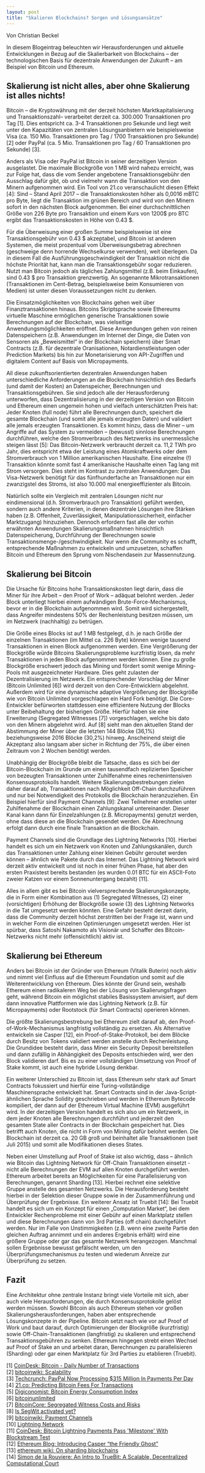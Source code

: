 ```yaml
---
layout: post
title: "Skalieren Blockchains? Sorgen und Lösungsansätze"
---
```

Von Christian Beckel

In diesem Blogeintrag beleuchten wir Herausforderungen und aktuelle Entwicklungen in Bezug auf die Skalierbarkeit von Blockchains – der technologischen Basis für dezentrale Anwendungen der Zukunft – am Beispiel von Bitcoin und Ethereum.

## Skalierung ist nicht alles, aber ohne Skalierung ist alles nichts!

Bitcoin – die Kryptowährung mit der derzeit höchsten Marktkapitalisierung und Transaktionszahl– verarbeitet derzeit ca. 300.000 Transaktionen pro Tag [1]. Dies entspricht ca. 3-4 Transaktionen pro Sekunde und liegt weit unter den Kapazitäten von zentralen Lösungsanbietern wie beispielsweise Visa (ca. 150 Mio. Transaktionen pro Tag / 1700 Transaktionen pro Sekunde) [2] oder PayPal (ca. 5 Mio. Transaktionen pro Tag / 60 Transaktionen pro Sekunde) [3].

Anders als Visa oder PayPal ist Bitcoin in seiner derzeitigen Version ausgelastet. Die maximale Blockgröße von 1 MB wird nahezu erreicht, was zur Folge hat, dass die vom Sender angebotene Transaktionsgebühr den Ausschlag dafür gibt, ob und vielmehr wann die Transaktion von den Minern aufgenommen wird. Ein Tool von 21.co veranschaulicht diesen Effekt [4]: Sind – Stand April 2017 – die Transaktionskosten höher als 0,0016 mBTC pro Byte, liegt die Transaktion im grünen Bereich und wird von den Minern sofort in den nächsten Block aufgenommen. Bei einer durchschnittlichen Größe von 226 Byte pro Transaktion und einem Kurs von 1200$ pro BTC ergibt das Transaktionskosten in Höhe von 0.43 $.

Für die Überweisung einer großen Summe beispielsweise ist eine Transaktionsgebühr von 0.43 $ akzeptabel, und Bitcoin ist anderen Systemen, die meist prozentual vom Überweisungsbetrag abrechnen (geschweige denn horrende Wechselkurse verwenden), weit überlegen. Da in diesem Fall die Ausführungsgeschwindigkeit der Transaktion nicht die höchste Priorität hat, kann man die Transaktionsgebühr sogar reduzieren. Nutzt man Bitcoin jedoch als tägliches Zahlungsmittel (z.B. beim Einkaufen), sind 0.43 $ pro Transaktion grenzwertig. An sogenannte Mikrotransaktionen (Transaktionen im Cent-Betrag, beispielsweise beim Konsumieren von Medien) ist unter diesen Voraussetzungen nicht zu denken.

Die Einsatzmöglichkeiten von Blockchains gehen weit über Finanztransaktionen hinaus. Bitcoins Skriptsprache sowie Ethereums virtuelle Maschine ermöglichen generische Transaktionen sowie Berechnungen auf der Blockchain, was vielseitige Anwendungsmöglichkeiten eröffnet. Diese Anwendungen gehen von reinen Datenspeichern (z.B. Anwendungen im Internet der Dinge, die Daten von Sensoren als „Beweismittel“ in der Blockchain speichern) über Smart Contracts (z.B. für dezentrale Oranisationen, Notardienstleistungen oder Prediction Markets) bis hin zur Monetarisierung von API-Zugriffen und digitalem Content auf Basis von Micropayments. 

All diese zukunftsorientierten dezentralen Anwendungen haben unterschiedliche Anforderungen an die Blockchain hinsichtlich des Bedarfs (und damit der Kosten) an Datenspeicher, Berechnungen und Transaktionsgebühren. Sie sind jedoch alle der Herausforderung unterworfen, dass Dezentralisierung in der derzeitigen Version von Bitcoin und Ethereum einen ungemein hohen und vielfach unterschätzten Preis hat: Jeder Knoten (full node) führt alle Berechnungen durch, speichert die gesamte Blockchain (und somit alle jemals erzeugten Daten) und validiert alle jemals erzeugten Transaktionen. Es kommt hinzu, dass die Miner – um Angriffe auf das System zu vermeiden – (bewusst) sinnlose Berechnungen durchführen, welche den Stromverbrauch des Netzwerks ins unermessliche steigen lässt [5]: Das Bitcoin-Netzwerk verbraucht derzeit ca. 11,2 TWh pro Jahr, dies entspricht etwa der Leistung eines Atomkraftwerks oder dem Stromverbrauch von 1 Million amerikanischen Haushalte. Eine einzelne (!) Transaktion könnte somit fast 4 amerikanische Haushalte einen Tag lang mit Strom versorgen. Dies steht im Kontrast zu zentralen Anwendungen: Das Visa-Netzwerk benötigt für das fünfhunderfache an Transaktionen nur ein zwanzigstel des Stroms, ist also 10.000 mal energieeffizienter als Bitcoin. 

Natürlich sollte ein Vergleich mit zentralen Lösungen nicht nur eindimensional (d.h. Stromverbrauch pro Transaktion) geführt werden, sondern auch andere Kriterien, in denen dezentrale Lösungen ihre Stärken haben (z.B. Offenheit, Zuverlässigkeit, Manipulationssicherheit, einfacher Marktzugang) hinzuziehen. Dennoch erfordern fast alle der vorhin erwähnten Anwendungen Skalierungsmaßnahmen hinsichtlich Datenspeicherung, Durchführung der Berechnungen sowie Transaktionsmenge-/geschwindigkeit. Nur wenn die Community es schafft, entsprechende Maßnahmen zu entwickeln und umzusetzen, schaffen Bitcoin und Ethereum den Sprung vom Nischendasein zur Massennutzung.

## Skalierung bei Bitcoin

Die Ursache für Bitcoins hohe Transaktionskosten liegt darin, dass die Miner für ihre Arbeit – den Proof of Work – adäquat belohnt werden. Jeder Block unterliegt hierbei einem aufwändigen Brute-Force-Mechanismus, bevor er in die Blockchain aufgenommen wird. Somit wird sichergestellt, dass Angreifer mindestens 50% der Rechenleistung besitzen müssen, um im Netzwerk (nachhaltig) zu betrügen. 

Die Größe eines Blocks ist auf 1 MB festgelegt, d.h. je nach Größe der einzelnen Transaktionen (im Mittel ca. 226 Byte) können wenige tausend Transaktionen in einen Block aufgenommen werden. Eine Vergrößerung der Blockgröße würde Bitcoins Skalierungsprobleme kurzfristig lösen, da mehr Transaktionen in jeden Block aufgenommen werden können. Eine zu große Blockgröße erschwert jedoch das Mining und fördert somit wenige Mining-Pools mit ausgezeichneter Hardware. Dies geht zulasten der Dezentralisierung im Netzwerk. Ein entsprechender Vorschlag der Miner (Bitcoin Unlimited [6]) wird derzeit von den Core-Entwicklern abgelehnt. Außerdem wird für eine dynamische adaptive Vergrößerung der Blockgröße wie von Bitcoin Unlimited vorgeschlagen ein Hard Fork benötigt. Die Core-Entwickler befürworten stattdessen eine effizientere Nutzung der Blocks unter Beibehaltung der bisherigen Größe. Hierfür haben sie eine Erweiterung (Segregated Witnesses [7]) vorgeschlagen, welche bis dato von den Minern abgelehnt wird. Auf [8] sieht man den aktuellen Stand der Abstimmung der Miner über die letzten 144 Blöcke (36,1%) beziehungsweise 2016 Blöcke (30,2%) hinweg. Anscheinend steigt die Akzeptanz also langsam aber sicher in Richtung der 75%, die über einen Zeitraum von 2 Wochen benötigt werden. 

Unabhängig der Blockgröße bleibt die Tatsache, dass es sich bei der Bitcoin-Blockchain im Grunde um einen tausendfach replizierten Speicher von bezeugten Transaktionen unter Zuhilfenahme eines rechenintensiven Konsensusprotokolls handelt. Weitere Skalierungsbestrebungen zielen daher darauf ab, Transaktionen nach Möglichkeit Off-Chain durchzuführen und nur bei Notwendigkeit des Protokolls die Blockchain heranzuziehen. Ein Beispiel hierfür sind Payment Channels [9]: Zwei Teilnehmer erstellen unter Zuhilfenahme der Blockchain einen Zahlungskanal untereinander. Dieser Kanal kann dann für Einzelzahlungen (z.B. Micropayments) genutzt werden, ohne dass diese an die Blockchain gesendet werden. Die Abrechnung erfolgt dann durch eine finale Transaktion an die Blockchain. 

Payment Channels sind die Grundlage des Lightning Networks [10]. Hierbei handelt es sich um ein Netzwerk von Knoten und Zahlungskanälen, durch das Transaktionen unter Zahlung einer kleinen Gebühr geroutet werden können – ähnlich wie Pakete durch das Internet. Das Lightning Network wird derzeit aktiv entwickelt und ist noch in einer frühen Phase, hat aber den ersten Praxistest bereits bestanden (es wurden 0.01 BTC für ein ASCII-Foto zweier Katzen vor einem Sonnenuntergang bezahlt) [11]. 

Alles in allem gibt es bei Bitcoin vielversprechende Skalierungskonzepte, die in Form einer Kombination aus (1) Segregated Witnesses, (2) einer (vorsichtigen) Erhöhung der Blockgröße sowie (3) des Lightning Networks in die Tat umgesetzt werden könnten. Eine Gefahr besteht derzeit darin, dass die Community derzeit höchst zerstritten bei der Frage ist, wann und in welcher Form die einzelnen Optimierungen umgesetzt werden. Hier ist spürbar, dass Satoshi Nakamoto als Visionär und Schaffer des Bitcoin-Netzwerks nicht mehr (offensichtlich) aktiv ist.

## Skalierung bei Ethereum

Anders bei Bitcoin ist der Gründer von Ethereum (Vitalik Buterin) noch aktiv und nimmt viel Einfluss auf die Ethereum Foundation und somit auf die Weiterentwicklung von Ethereum. Dies könnte der Grund sein, weshalb Ethereum einen radikaleren Weg bei der Lösung von Skalierungsfragen geht, während Bitcoin ein möglichst stabiles Basissystem anvisiert, auf dem dann innovative Plattformen wie das Lightning Network (z.B. für Micropayments) oder Rootstock (für Smart Contracts) operieren können.

Die größte Skalierungsbestrebung bei Ethereum zielt darauf ab, den Proof-of-Work-Mechanismus langfristig vollständig zu ersetzen. Als Alternative entwickeln sie Casper [12], ein Proof-of-Stake-Protokoll, bei dem Blöcke durch Besitz von Tokens validiert werden anstelle durch Rechenleistung. Die Grundidee besteht darin, dass Miner ein Security Deposit bereitstellen und dann zufällig in Abhängigkeit des Deposits entschieden wird, wer den Block validieren darf. Bis es zu einer vollständigen Umsetzung von Proof of Stake kommt, ist auch eine hybride Lösung denkbar.

Ein weiterer Unterschied zu Bitcoin ist, dass Ethereum sehr stark auf Smart Contracts fokussiert und hierfür eine Turing-vollständige Maschinensprache entwickelt hat. Smart Contracts sind in der Java-Script-ähnlichen Sprache Solidity geschrieben und werden in Ethereum Bytecode kompiliert, der dann auf der Ethereum Virtual Machine (EVM) ausgeführt wird. In der derzeitigen Version handelt es sich also um ein Netzwerk, in dem jeder Knoten alle Berechnungen durchführt und jederzeit den gesamten State aller Contracts in der Blockchain gespeichert hat. Dies betrifft auch Knoten, die nicht in Form von Mining dafür belohnt werden. Die Blockchain ist derzeit ca. 20 GB groß und beinhaltet alle Transaktionen (seit Juli 2015) und somit alle Modifikationen dieses States.

Neben einer Umstellung auf Proof of Stake ist also wichtig, dass – ähnlich wie Bitcoin das Lightning Network für Off-Chain Transaktionen einsetzt - nicht alle Berechnungen der EVM auf allen Knoten durchgeführt werden. Ethereum arbeitet bereits an Möglichkeiten für eine Parallelisierung von Berechnungen, genannt Sharding [13]. Hierbei rechnet eine selektive Gruppe anstelle des gesamten Netzwerks. Die Herausforderung besteht hierbei in der Selektion dieser Gruppe sowie in der Zusammenführung und Überprüfung der Ergebnisse. Ein weiterer Ansatz ist Truebit [14]: Bei Truebit handelt es sich um ein Konzept für einen „Computation Market“, bei dem Entwickler Rechenprobleme mit einer Gebühr auf einen Marktplatz stellen und diese Berechnungen dann von 3rd Parties (off chain) durchgeführt werden. Nur im Falle von Unstimmigkeiten (z.B. wenn eine zweite Partie den gleichen Auftrag annimmt und ein anderes Ergebnis erhält) wird eine größere Gruppe oder gar das gesamte Netzwerk herangezogen. Manchmal sollen Ergebnisse bewusst gefälscht werden, um den Überprüfungsmechanismus zu testen und wiederum Anreize zur Überprüfung zu setzen.

## Fazit

Eine Architektur ohne zentrale Instanz bringt viele Vorteile mit sich, aber auch viele Herausforderungen, die durch Konsensusprotokolle gelöst werden müssen. Sowohl Bitcoin als auch Ethereum stehen vor großen Skalierungsherausforderungen, haben aber entsprechende Lösungskonzepte in der Pipeline. Bitcoin setzt nach wie vor auf Proof of Work und baut darauf, durch Optimierungen der Blockgröße (kurzfristig) sowie Off-Chain-Transaktionen (langfristig) zu skalieren und entsprechend Transaktionsgebühren zu senken. Ethereum hingegen strebt einen Wechsel auf Proof of Stake an und arbeitet daran, Berechnungen zu parallelisieren (Sharding) oder gar einen Marktplatz für 3rd Parties zu etablieren (Truebit).

[1] [CoinDesk: Bitcoin - Daily Number of Transactions](www.coindesk.com/data/bitcoin-daily-transactions/)  
[2] [bitcoinwiki: Scalability](https://en.bitcoin.it/wiki/Scalability)  
[3] [Techcrunch: PayPal Now Processing $315 Million In Payments Per Day](https://techcrunch.com/2011/09/25/paypal-now-processing-315-million-in-payments-per-day/)  
[4] [21.co: Predicting Bitcoin Fees For Transactions](https://bitcoinfees.21.co/)  
[5] [Digiconomist: Bitcoin Energy Consumption Index](http://digiconomist.net/beci)  
[6] [bitcoinunlimited](https://www.bitcoinunlimited.info/)  
[7] [BitcoinCore: Segregated Witness Costs and Risks](https://bitcoincore.org/en/2016/10/28/segwit-costs/)  
[8] [Is SegWit activated yet?](http://segwit.co/)  
[9] [bitcoinwiki: Payment Channels](https://en.bitcoin.it/wiki/Payment_channels)  
[10] [Lightning Network](https://lightning.network/)  
[11] [CoinDesk: Bitcoin Lightning Payments Pass 'Milestone' With Blockstream Test](http://www.coindesk.com/blockstream-amps-up-lightning-network-with-first-test-transaction/)  
[12] [Ethereum Blog: Introducing Casper “the Friendly Ghost”](https://blog.ethereum.org/2015/08/01/introducing-casper-friendly-ghost/)  
[13] [ethereum wiki: On sharding blockchains](https://github.com/ethereum/wiki/wiki/Sharding-FAQ)  
[14] [Simon de la Rouviere: An Intro to TrueBit: A Scalable, Decentralized Computational Court](https://medium.com/@simondlr/an-intro-to-truebit-a-scalable-decentralized-computational-court-1475531400c3)  
